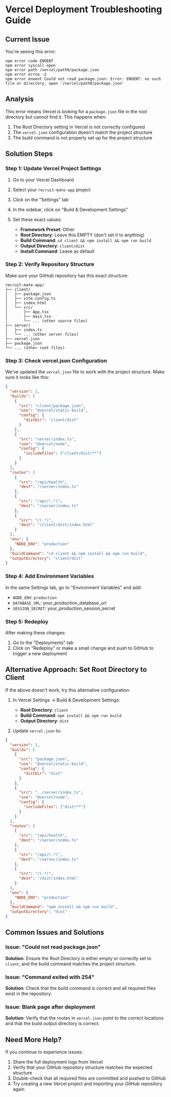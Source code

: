 # Vercel Deployment Troubleshooting Guide

## Current Issue

You're seeing this error:
```
npm error code ENOENT
npm error syscall open
npm error path /vercel/path0/package.json
npm error errno -2
npm error enoent Could not read package.json: Error: ENOENT: no such file or directory, open '/vercel/path0/package.json'
```

## Analysis

This error means Vercel is looking for a `package.json` file in the root directory but cannot find it. This happens when:

1. The Root Directory setting in Vercel is not correctly configured
2. The `vercel.json` configuration doesn't match the project structure
3. The build command is not properly set up for the project structure

## Solution Steps

### Step 1: Update Vercel Project Settings

1. Go to your Vercel Dashboard
2. Select your `recruit-mate-app` project
3. Click on the "Settings" tab
4. In the sidebar, click on "Build & Development Settings"
5. Set these exact values:

   - **Framework Preset**: Other
   - **Root Directory**: Leave this EMPTY (don't set it to anything)
   - **Build Command**: `cd client && npm install && npm run build`
   - **Output Directory**: `client/dist`
   - **Install Command**: Leave as default

### Step 2: Verify Repository Structure

Make sure your GitHub repository has this exact structure:
```
recruit-mate-app/
├── client/
│   ├── package.json
│   ├── vite.config.ts
│   ├── index.html
│   └── src/
│       ├── App.tsx
│       ├── main.tsx
│       └── ... (other source files)
├── server/
│   ├── index.ts
│   └── ... (other server files)
├── vercel.json
├── package.json
└── ... (other root files)
```

### Step 3: Check vercel.json Configuration

We've updated the `vercel.json` file to work with the project structure. Make sure it looks like this:

```json
{
  "version": 2,
  "builds": [
    {
      "src": "client/package.json",
      "use": "@vercel/static-build",
      "config": {
        "distDir": "client/dist"
      }
    },
    {
      "src": "server/index.ts",
      "use": "@vercel/node",
      "config": {
        "includeFiles": ["client/dist/**"]
      }
    }
  ],
  "routes": [
    {
      "src": "/api/health",
      "dest": "/server/index.ts"
    },
    {
      "src": "/api/(.*)",
      "dest": "/server/index.ts"
    },
    {
      "src": "/(.*)",
      "dest": "/client/dist/index.html"
    }
  ],
  "env": {
    "NODE_ENV": "production"
  },
  "buildCommand": "cd client && npm install && npm run build",
  "outputDirectory": "client/dist"
}
```

### Step 4: Add Environment Variables

In the same Settings tab, go to "Environment Variables" and add:
- `NODE_ENV`: `production`
- `DATABASE_URL`: your_production_database_url
- `SESSION_SECRET`: your_production_session_secret

### Step 5: Redeploy

After making these changes:

1. Go to the "Deployments" tab
2. Click on "Redeploy" or make a small change and push to GitHub to trigger a new deployment

## Alternative Approach: Set Root Directory to Client

If the above doesn't work, try this alternative configuration:

1. In Vercel Settings → Build & Development Settings:
   - **Root Directory**: `client`
   - **Build Command**: `npm install && npm run build`
   - **Output Directory**: `dist`

2. Update `vercel.json` to:
```json
{
  "version": 2,
  "builds": [
    {
      "src": "package.json",
      "use": "@vercel/static-build",
      "config": {
        "distDir": "dist"
      }
    },
    {
      "src": "../server/index.ts",
      "use": "@vercel/node",
      "config": {
        "includeFiles": ["dist/**"]
      }
    }
  ],
  "routes": [
    {
      "src": "/api/health",
      "dest": "/server/index.ts"
    },
    {
      "src": "/api/(.*)",
      "dest": "/server/index.ts"
    },
    {
      "src": "/(.*)",
      "dest": "/dist/index.html"
    }
  ],
  "env": {
    "NODE_ENV": "production"
  },
  "buildCommand": "npm install && npm run build",
  "outputDirectory": "dist"
}
```

## Common Issues and Solutions

### Issue: "Could not read package.json"
**Solution**: Ensure the Root Directory is either empty or correctly set to `client`, and the build command matches the project structure.

### Issue: "Command exited with 254"
**Solution**: Check that the build command is correct and all required files exist in the repository.

### Issue: Blank page after deployment
**Solution**: Verify that the routes in `vercel.json` point to the correct locations and that the build output directory is correct.

## Need More Help?

If you continue to experience issues:

1. Share the full deployment logs from Vercel
2. Verify that your GitHub repository structure matches the expected structure
3. Double-check that all required files are committed and pushed to GitHub
4. Try creating a new Vercel project and importing your GitHub repository again